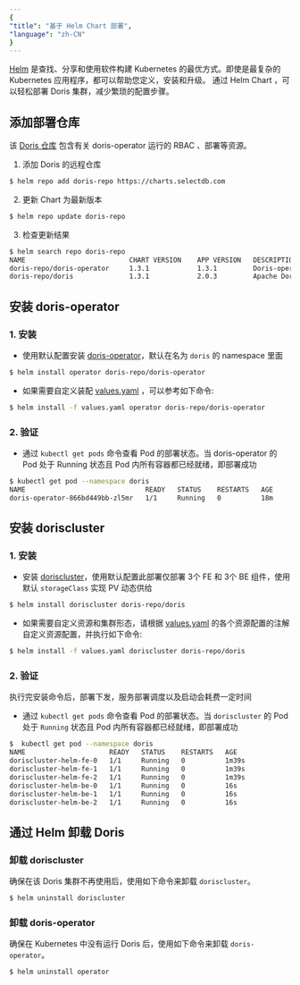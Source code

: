 ```yaml
---
{
"title": "基于 Helm Chart 部署",
"language": "zh-CN"
}
---
```


<!-- 
Licensed to the Apache Software Foundation (ASF) under one
or more contributor license agreements.  See the NOTICE file
distributed with this work for additional information
regarding copyright ownership.  The ASF licenses this file
to you under the Apache License, Version 2.0 (the
"License"); you may not use this file except in compliance
with the License.  You may obtain a copy of the License at

  http://www.apache.org/licenses/LICENSE-2.0

Unless required by applicable law or agreed to in writing,
software distributed under the License is distributed on an
"AS IS" BASIS, WITHOUT WARRANTIES OR CONDITIONS OF ANY
KIND, either express or implied.  See the License for the
specific language governing permissions and limitations
under the License.
-->

[Helm](https://helm.sh/zh/) 是查找、分享和使用软件构建 Kubernetes 的最优方式。即使是最复杂的 Kubernetes 应用程序，都可以帮助您定义，安装和升级。
通过 Helm Chart ，可以轻松部署 Doris 集群，减少繁琐的配置步骤。

## 添加部署仓库

该 [Doris 仓库](https://artifacthub.io/packages/search?ts_query_web=doris&sort=relevance&page=1) 包含有关 doris-operator 运行的 RBAC 、部署等资源。
1. 添加 Doris 的远程仓库
```Bash
$ helm repo add doris-repo https://charts.selectdb.com
```
2. 更新 Chart 为最新版本
```Bash
$ helm repo update doris-repo
```
3. 检查更新结果
```Bash
$ helm search repo doris-repo
NAME                          CHART VERSION    APP VERSION   DESCRIPTION
doris-repo/doris-operator     1.3.1            1.3.1         Doris-operator for doris creat ...
doris-repo/doris              1.3.1            2.0.3         Apache Doris is an easy-to-use ...
```

## 安装 doris-operator

### 1. 安装
- 使用默认配置安装 [doris-operator](https://artifacthub.io/packages/helm/doris/doris-operator)，默认在名为 `doris` 的 namespace 里面
```Bash
$ helm install operator doris-repo/doris-operator
```
- 如果需要自定义装配 [values.yaml](https://artifacthub.io/packages/helm/doris/doris-operator?modal=values) ，可以参考如下命令:
```Bash
$ helm install -f values.yaml operator doris-repo/doris-operator 
```
### 2. 验证
- 通过 `kubectl get pods` 命令查看 Pod 的部署状态。当 doris-operator 的 Pod 处于 Running 状态且 Pod 内所有容器都已经就绪，即部署成功
```Bash
$ kubectl get pod --namespace doris
NAME                              READY   STATUS    RESTARTS   AGE
doris-operator-866bd449bb-zl5mr   1/1     Running   0          18m
```

## 安装 doriscluster

### 1. 安装
- 安装 [doriscluster](https://artifacthub.io/packages/helm/doris/doris)，使用默认配置此部署仅部署 3个 FE 和 3个 BE 组件，使用默认 `storageClass` 实现 PV 动态供给
```Bash
$ helm install doriscluster doris-repo/doris
```
- 如果需要自定义资源和集群形态，请根据 [values.yaml](https://artifacthub.io/packages/helm/doris/doris?modal=values) 的各个资源配置的注解自定义资源配置，并执行如下命令:
```Bash
$ helm install -f values.yaml doriscluster doris-repo/doris 
```
### 2. 验证
执行完安装命令后，部署下发，服务部署调度以及启动会耗费一定时间

- 通过 `kubectl get pods` 命令查看 Pod 的部署状态。当 `doriscluster` 的 Pod 处于 `Running` 状态且 Pod 内所有容器都已经就绪，即部署成功
```Bash
$  kubectl get pod --namespace doris
NAME                     READY   STATUS    RESTARTS   AGE
doriscluster-helm-fe-0   1/1     Running   0          1m39s
doriscluster-helm-fe-1   1/1     Running   0          1m39s
doriscluster-helm-fe-2   1/1     Running   0          1m39s
doriscluster-helm-be-0   1/1     Running   0          16s
doriscluster-helm-be-1   1/1     Running   0          16s
doriscluster-helm-be-2   1/1     Running   0          16s
```

## 通过 Helm 卸载 Doris

### 卸载 doriscluster
确保在该 Doris 集群不再使用后，使用如下命令来卸载 `doriscluster`。
```bash
$ helm uninstall doriscluster
```
### 卸载 doris-operator
确保在 Kubernetes 中没有运行 Doris 后，使用如下命令来卸载 `doris-operator`。
```bash
$ helm uninstall operator
```